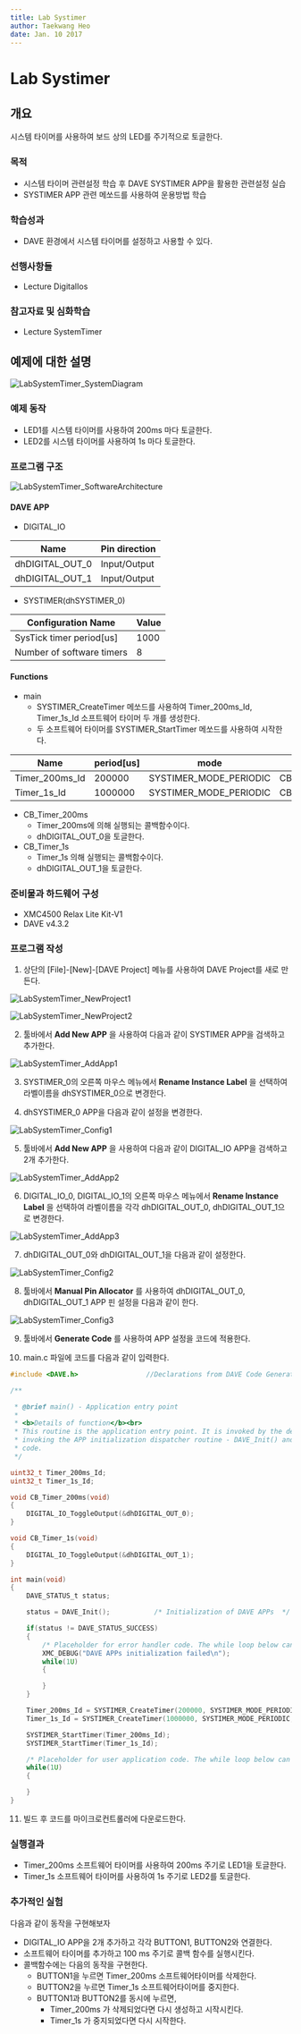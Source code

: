 ```yaml
---
title: Lab Systimer
author: Taekwang Heo
date: Jan. 10 2017
---
```


# Lab Systimer

## 개요
시스템 타이머를 사용하여 보드 상의 LED를 주기적으로 토글한다.

### 목적
* 시스템 타이머 관련설정 학습 후 DAVE SYSTIMER APP을 활용한 관련설정 실습
* SYSTIMER APP 관련 메쏘드를 사용하여 운용방법 학습

### 학습성과
* DAVE 환경에서 시스템 타이머를 설정하고 사용할 수 있다.

### 선행사항들
* Lecture DigitalIos

### 참고자료 및 심화학습
* Lecture SystemTimer

## 예제에 대한 설명

![LabSystemTimer_SystemDiagram](./images/LabSystemTimer_SystemDiagram.png)

### 예제 동작
* LED1를 시스템 타이머를 사용하여 200ms 마다 토글한다.
* LED2를 시스템 타이머를 사용하여 1s 마다 토글한다.

### 프로그램 구조
![LabSystemTimer_SoftwareArchitecture](./images/LabSystemTimer_SoftwareArchitecture.png)
#### DAVE APP
* DIGITAL_IO

| Name            | Pin direction |
|-----------------|---------------|
| dhDIGITAL_OUT_0 | Input/Output  |
| dhDIGITAL_OUT_1 | Input/Output  |

* SYSTIMER(dhSYSTIMER_0)

| Configuration Name        | Value |
|---------------------------|-------|
| SysTick timer period[us]  | 1000  |
| Number of software timers | 8     |

#### Functions
* main
    - SYSTIMER_CreateTimer 메쏘드를 사용하여 Timer_200ms_Id, Timer_1s_Id 소프트웨어 타이머 두 개를 생성한다.
    - 두 소프트웨어 타이머를 SYSTIMER_StartTimer 메쏘드를 사용하여 시작한다.

| Name           | period[us] | mode                   | callback       |
| -------------- | ---------- | ---------------------- | -------------- |
| Timer_200ms_Id | 200000     | SYSTIMER_MODE_PERIODIC | CB_Timer_200ms |
| Timer_1s_Id    | 1000000    | SYSTIMER_MODE_PERIODIC | CB_Timer_1s    |

* CB_Timer_200ms
    - Timer_200ms에 의해 실행되는 콜백함수이다.
    - dhDIGITAL_OUT_0을 토글한다.
* CB_Timer_1s
    - Timer_1s 의해 실행되는 콜백함수이다.
    - dhDIGITAL_OUT_1을 토글한다.

### 준비물과 하드웨어 구성
* XMC4500 Relax Lite Kit-V1
* DAVE v4.3.2

### 프로그램 작성
1. 상단의 [File]-[New]-[DAVE Project] 메뉴를 사용하여 DAVE Project를 새로 만든다.

  ![LabSystemTimer_NewProject1](./images/LabSystemTimer_NewProject1.png)

  ![LabSystemTimer_NewProject2](./images/LabSystemTimer_NewProject2.png)

2. 툴바에서 **Add New APP** 을 사용하여 다음과 같이 SYSTIMER APP을 검색하고 추가한다.

  ![LabSystemTimer_AddApp1](./images/LabSystemTimer_AddApp1.png)

3. SYSTIMER_0의 오른쪽 마우스 메뉴에서 **Rename Instance Label** 을 선택하여 라벨이름을 dhSYSTIMER_0으로 변경한다.

4. dhSYSTIMER_0 APP을 다음과 같이 설정을 변경한다.

  ![LabSystemTimer_Config1](./images/LabSystemTimer_Config1.png)

5. 툴바에서 **Add New APP** 을 사용하여 다음과 같이 DIGITAL_IO APP을 검색하고 2개 추가한다.

  ![LabSystemTimer_AddApp2](./images/LabSystemTimer_AddApp2.png)

6. DIGITAL_IO_0, DIGITAL_IO_1의 오른쪽 마우스 메뉴에서 **Rename Instance Label** 을 선택하여 라벨이름을 각각 dhDIGITAL_OUT_0, dhDIGITAL_OUT_1으로 변경한다.

  ![LabSystemTimer_AddApp3](./images/LabSystemTimer_AddApp3.png)

7. dhDIGITAL_OUT_0와 dhDIGITAL_OUT_1을 다음과 같이 설정한다.

  ![LabSystemTimer_Config2](./images/LabSystemTimer_Config2.png)

8. 툴바에서 **Manual Pin Allocator** 를 사용하여 dhDIGITAL_OUT_0, dhDIGITAL_OUT_1 APP 핀 설정을 다음과 같이 한다.

  ![LabSystemTimer_Config3](./images/LabSystemTimer_Config3.png)

9. 툴바에서 **Generate Code** 를 사용하여 APP 설정을 코드에 적용한다.

10. main.c 파일에 코드를 다음과 같이 입력한다.

```c
#include <DAVE.h>                 //Declarations from DAVE Code Generation (includes SFR declaration)

/**

 * @brief main() - Application entry point
 *
 * <b>Details of function</b><br>
 * This routine is the application entry point. It is invoked by the device startup code. It is responsible for
 * invoking the APP initialization dispatcher routine - DAVE_Init() and hosting the place-holder for user application
 * code.
 */

uint32_t Timer_200ms_Id;
uint32_t Timer_1s_Id;

void CB_Timer_200ms(void)
{
	DIGITAL_IO_ToggleOutput(&dhDIGITAL_OUT_0);
}

void CB_Timer_1s(void)
{
	DIGITAL_IO_ToggleOutput(&dhDIGITAL_OUT_1);
}

int main(void)
{
    DAVE_STATUS_t status;

    status = DAVE_Init();           /* Initialization of DAVE APPs  */

    if(status != DAVE_STATUS_SUCCESS)
    {
        /* Placeholder for error handler code. The while loop below can be replaced with an user error handler. */
        XMC_DEBUG("DAVE APPs initialization failed\n");
        while(1U)
        {

        }
    }

    Timer_200ms_Id = SYSTIMER_CreateTimer(200000, SYSTIMER_MODE_PERIODIC, (void*) CB_Timer_200ms, NULL);
    Timer_1s_Id = SYSTIMER_CreateTimer(1000000, SYSTIMER_MODE_PERIODIC, (void*) CB_Timer_1s, NULL);

    SYSTIMER_StartTimer(Timer_200ms_Id);
    SYSTIMER_StartTimer(Timer_1s_Id);

    /* Placeholder for user application code. The while loop below can be replaced with user application code. */
    while(1U)
    {

    }
}

```

11. 빌드 후 코드를 마이크로컨트롤러에 다운로드한다.

### 실행결과
* Timer_200ms 소프트웨어 타이머를 사용하여 200ms 주기로 LED1을 토글한다.
* Timer_1s 소프트웨어 타이머를 사용하여 1s 주기로 LED2를 토글한다.

### 추가적인 실험
다음과 같이 동작을 구현해보자

* DIGITAL_IO APP을 2개 추가하고 각각 BUTTON1, BUTTON2와 연결한다.
* 소프트웨어 타이머를 추가하고 100 ms 주기로 콜백 함수를 실행시킨다.
* 콜백함수에는 다음의 동작을 구현한다.
    - BUTTON1을 누르면 Timer_200ms 소프트웨어타이머를 삭제한다.
    - BUTTON2을 누르면 Timer_1s 소프트웨어타이머를 중지한다.
    - BUTTON1과 BUTTON2를 동시에 누르면, 
        - Timer_200ms 가 삭제되었다면 다시 생성하고 시작시킨다.
        - Timer_1s 가 중지되었다면 다시 시작한다.
